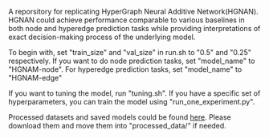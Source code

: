A reporsitory for replicating HyperGraph Neural Additive Network(HGNAN). HGNAN could achieve performance comparable to various baselines in both node and hyperedge prediction tasks while providing interpretations of exact decision-making process of the underlying model.

To begin with, set "train_size" and "val_size" in run.sh to "0.5" and "0.25" respectively. If you want to do node prediction tasks, set "model_name" to "HGNAM-node". For hyperedge prediction tasks, set "model_name" to "HGNAM-edge"

If you want to tuning the model, run "tuning.sh". If you have a specific set of hyperparameters, you can train the model using "run_one_experiment.py".

Processed datasets and saved models could be found [here](https://drive.google.com/drive/folders/1Tii_EdlOwq1BprRIjV8I4Q5zXXVFHM9U?usp=drive_link). Please download them and move them into "processed_data/" if needed.
